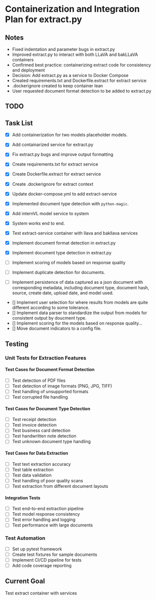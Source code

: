 # Containerization and Integration Plan for extract.py

## Notes
- Fixed indentation and parameter bugs in extract.py
- Improved extract.py to interact with both LLaVA and bakLLaVA containers
- Confirmed best practice: containerizing extract code for consistency and deployment
- Decision: Add extract.py as a service to Docker Compose
- Created requirements.txt and Dockerfile.extract for extract service
- .dockerignore created to keep container lean
- User requested document format detection to be added to extract.py

## TODO

## Task List
- [x] Add containerization for two models placeholder models.
- [x] Add containarized service for extract.py
- [x] Fix extract.py bugs and improve output formatting
- [x] Create requirements.txt for extract service
- [x] Create Dockerfile.extract for extract service
- [x] Create .dockerignore for extract context
- [x] Update docker-compose.yml to add extract-service
- [x] Implemented document type detection with `python-magic`.
- [x] Add internVL model service to system
- [x] System works end to end.
- [X] Test extract-service container with llava and bakllava services

- [x] Implement document format detection in extract.py
- [x] Implement document type detection in extract.py
- [ ] Implement scoring of models based on response quality
- [ ] Implement duplicate detection for documents.
- [ ] Implement persistence of data captured as a json document with corresponding metadata, including document type, document hash, source, create date, upload date, and model used.
- [] Implement user selection for where results from models are quite different according to some tolerance.
- [] Implement data parser to standardize the output from models for consistent output by doucment type.
- [] Implement scoring for the models based on response quality... 
- [] Move document indicators to a config file.

## Testing
### Unit Tests for Extraction Features

#### Test Cases for Document Format Detection
- [ ] Test detection of PDF files
- [ ] Test detection of image formats (PNG, JPG, TIFF)
- [ ] Test handling of unsupported formats
- [ ] Test corrupted file handling

#### Test Cases for Document Type Detection
- [ ] Test receipt detection
- [ ] Test invoice detection
- [ ] Test business card detection
- [ ] Test handwritten note detection
- [ ] Test unknown document type handling

#### Test Cases for Data Extraction
- [ ] Test text extraction accuracy
- [ ] Test table extraction
- [ ] Test data validation
- [ ] Test handling of poor quality scans
- [ ] Test extraction from different document layouts

#### Integration Tests
- [ ] Test end-to-end extraction pipeline
- [ ] Test model response consistency
- [ ] Test error handling and logging
- [ ] Test performance with large documents

### Test Automation
- [ ] Set up pytest framework
- [ ] Create test fixtures for sample documents
- [ ] Implement CI/CD pipeline for tests
- [ ] Add code coverage reporting

## Current Goal
Test extract container with services